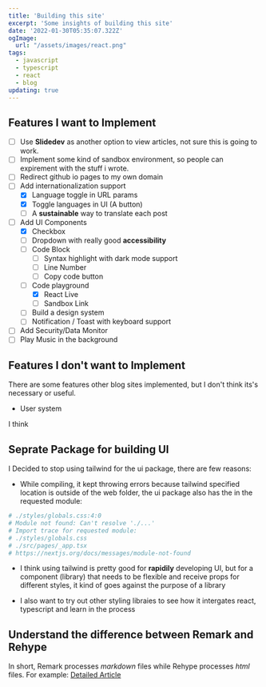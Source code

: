 ```yaml
---
title: 'Building this site'
excerpt: 'Some insights of building this site'
date: '2022-01-30T05:35:07.322Z'
ogImage:
  url: "/assets/images/react.png"
tags:
  - javascript
  - typescript
  - react
  - blog
updating: true
---
```



## Features I want to Implement

- [ ] Use **Slidedev** as another option to view articles, not sure this is going to work.
- [ ] Implement some kind of sandbox environment, so people can expirement with the stuff i wrote.
- [ ] Redirect github io pages to my own domain
- [ ] Add internationalization support
  - [x] Language toggle in URL params
  - [x] Toggle languages in UI (A button)
  - [ ] A **sustainable** way to translate each post
- [ ] Add UI Components
  - [x] Checkbox
  - [ ] Dropdown with really good **accessibility**
  - [ ] Code Block
    - [ ] Syntax highlight with dark mode support
    - [ ] Line Number
    - [ ] Copy code button
  - [ ] Code playground
    - [x] React Live
    - [ ] Sandbox Link
  - [ ] Build a design system
  - [ ] Notification / Toast with keyboard support
- [ ] Add Security/Data Monitor
- [ ] Play Music in the background
  
## Features I don't want to Implement

There are some features other blog sites implemented, but I don't think its's necessary or useful.

- User system

I think

## Seprate Package for building UI

I Decided to stop using tailwind for the ui package, there are few reasons:  

- While compiling, it kept throwing errors because tailwind specified location is outside of the web folder, the ui package also has the in the requested module:

```sh
# ./styles/globals.css:4:0
# Module not found: Can't resolve './...' 
# Import trace for requested module:
# ./styles/globals.css  
# ./src/pages/_app.tsx
# https://nextjs.org/docs/messages/module-not-found
```

- I think using tailwind is pretty good for **rapidily** developing UI, but for a component (library) that needs to be flexible and receive props for different styles, it kind of goes against the purpose of a library

- I also want to try out other styling libraies to see how it intergates react, typescript and learn in the process

## Understand the difference between Remark and Rehype

In short, Remark processes *markdown* files while Rehype processes *html* files. For example: 
[Detailed Article](https://www.ryanfiller.com/blog/remark-and-rehype-plugins)
